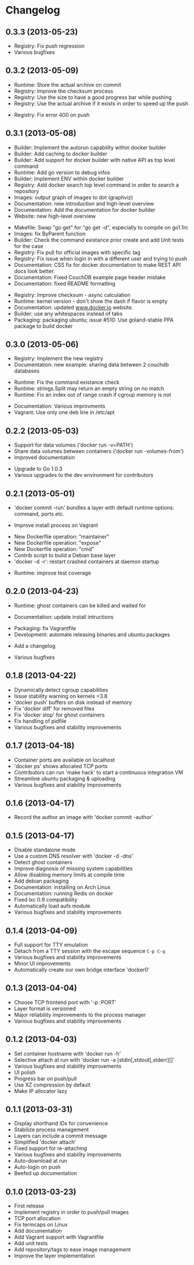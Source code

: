 # Changelog

## 0.3.3 (2013-05-23)
 - Registry: Fix push regression
 - Various bugfixes

## 0.3.2 (2013-05-09)
 * Runtime: Store the actual archive on commit
 * Registry: Improve the checksum process
 * Registry: Use the size to have a good progress bar while pushing
 * Registry: Use the actual archive if it exists in order to speed up the push
 - Registry: Fix error 400 on push

## 0.3.1 (2013-05-08)
 + Builder: Implement the autorun capability within docker builder
 + Builder: Add caching to docker builder
 + Builder: Add support for docker builder with native API as top level command
 + Runtime: Add go version to debug infos
 + Builder: Implement ENV within docker builder
 + Registry: Add docker search top level command in order to search a repository
 + Images: output graph of images to dot (graphviz)
 + Documentation: new introduction and high-level overview
 + Documentation: Add the documentation for docker builder
 + Website: new high-level overview
 - Makefile: Swap "go get" for "go get -d", especially to compile on go1.1rc
 - Images: fix ByParent function
 - Builder: Check the command existance prior create and add Unit tests for the case
 - Registry: Fix pull for official images with specific tag
 - Registry: Fix issue when login in with a different user and trying to push
 - Documentation: CSS fix for docker documentation to make REST API docs look better.
 - Documentation: Fixed CouchDB example page header mistake
 - Documentation: fixed README formatting
 * Registry: Improve checksum - async calculation
 * Runtime: kernel version - don't show the dash if flavor is empty
 * Documentation: updated www.docker.io website.
 * Builder: use any whitespaces instead of tabs
 * Packaging: packaging ubuntu; issue #510: Use goland-stable PPA package to build docker

## 0.3.0 (2013-05-06)
 + Registry: Implement the new registry
 + Documentation: new example: sharing data between 2 couchdb databases
 - Runtime: Fix the command existance check
 - Runtime: strings.Split may return an empty string on no match
 - Runtime: Fix an index out of range crash if cgroup memory is not
 * Documentation: Various improvments
 * Vagrant: Use only one deb line in /etc/apt

## 0.2.2 (2013-05-03)
 + Support for data volumes ('docker run -v=PATH')
 + Share data volumes between containers ('docker run -volumes-from')
 + Improved documentation
 * Upgrade to Go 1.0.3
 * Various upgrades to the dev environment for contributors

## 0.2.1 (2013-05-01)
 + 'docker commit -run' bundles a layer with default runtime options: command, ports etc.
 * Improve install process on Vagrant
 + New Dockerfile operation: "maintainer"
 + New Dockerfile operation: "expose"
 + New Dockerfile operation: "cmd"
 + Contrib script to build a Debian base layer
 + 'docker -d -r': restart crashed containers at daemon startup
 * Runtime: improve test coverage

## 0.2.0 (2013-04-23)
 - Runtime: ghost containers can be killed and waited for
 * Documentation: update install intructions
 - Packaging: fix Vagrantfile
 - Development: automate releasing binaries and ubuntu packages
 + Add a changelog
 - Various bugfixes

## 0.1.8 (2013-04-22)
 - Dynamically detect cgroup capabilities
 - Issue stability warning on kernels <3.8
 - 'docker push' buffers on disk instead of memory
 - Fix 'docker diff' for removed files
 - Fix 'docker stop' for ghost containers
 - Fix handling of pidfile
 - Various bugfixes and stability improvements

## 0.1.7 (2013-04-18)
 - Container ports are available on localhost
 - 'docker ps' shows allocated TCP ports
 - Contributors can run 'make hack' to start a continuous integration VM
 - Streamline ubuntu packaging & uploading
 - Various bugfixes and stability improvements

## 0.1.6 (2013-04-17)
 - Record the author an image with 'docker commit -author'

## 0.1.5 (2013-04-17)
 - Disable standalone mode
 - Use a custom DNS resolver with 'docker -d -dns'
 - Detect ghost containers
 - Improve diagnosis of missing system capabilities
 - Allow disabling memory limits at compile time
 - Add debian packaging
 - Documentation: installing on Arch Linux
 - Documentation: running Redis on docker
 - Fixed lxc 0.9 compatibility
 - Automatically load aufs module
 - Various bugfixes and stability improvements

## 0.1.4 (2013-04-09)
 - Full support for TTY emulation
 - Detach from a TTY session with the escape sequence `C-p C-q`
 - Various bugfixes and stability improvements
 - Minor UI improvements
 - Automatically create our own bridge interface 'docker0'

## 0.1.3 (2013-04-04)
 - Choose TCP frontend port with '-p :PORT'
 - Layer format is versioned
 - Major reliability improvements to the process manager
 - Various bugfixes and stability improvements

## 0.1.2 (2013-04-03)
 - Set container hostname with 'docker run -h'
 - Selective attach at run with 'docker run -a [stdin[,stdout[,stderr]]]'
 - Various bugfixes and stability improvements
 - UI polish
 - Progress bar on push/pull
 - Use XZ compression by default
 - Make IP allocator lazy

## 0.1.1 (2013-03-31)
 - Display shorthand IDs for convenience
 - Stabilize process management
 - Layers can include a commit message
 - Simplified 'docker attach'
 - Fixed support for re-attaching
 - Various bugfixes and stability improvements
 - Auto-download at run
 - Auto-login on push
 - Beefed up documentation

## 0.1.0 (2013-03-23)
 - First release
 - Implement registry in order to push/pull images
 - TCP port allocation
 - Fix termcaps on Linux
 - Add documentation
 - Add Vagrant support with Vagrantfile
 - Add unit tests
 - Add repository/tags to ease image management
 - Improve the layer implementation
